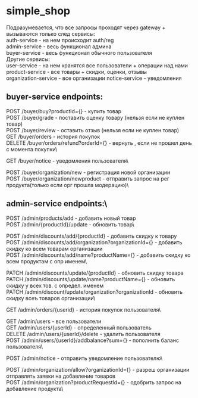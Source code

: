 # simple_shop

Подразумевается, что все запросы проходят через gateway + вызываются только след сервисы:\
auth-service - на нем происходит auth/reg\
admin-service - весь функционал админа\
buyer-service - весь функционал обычного пользователя\
Другие сервисы:\
user-service - на нем хранятся все пользователи + операции над нами\
product-service - все товары + скидки, оценки, отзывы\
organization-service - все организации
notice-service - уведомления 

## buyer-service endpoints:

POST /buyer/buy?productId={} - купить товар\
POST /buyer/grade - поставить оценку товару (нельзя если не куплен товар)\
POST /buyer/review - оставить отзыв (нельзя если не куплен товар)\
GET /buyer/orders - история покупок\
DELETE /buyer/orders/refund?orderId={} - вернуть , если не прошел день с момента покупки\

GET /buyer/notice - уведомления пользователя\

POST /buyer/organization/new - регистрация новой организации\
POST /buyer/organization/newproduct - отправить запрос на рег продукта(только если орг прошла модерацию)\

## admin-service endpoints:\
POST /admin/products/add - добавить новый товар\
POST /admin/{productId}/update - обновить товар\

POST /admin/discounts/add/{productId} - добавить скидку к товару\
POST /admin/discounts/add/organization?organizationId={} - добавить скидку ко всем товарам организации\
POST /admin/discounts/add/name?productName={} -  добавить скидку ко всем продуктам с опр именем\

PATCH /admin/discounts/update/{productId} - обновить скидку товара\
PATCH /admin/discounts/update/name?productName={} - обновить скидку у всех тов. с определ. именем\
PATCH /admin/discount/update/organization?organizationId - обновить скидку всеъ товаров организации\

GET /admin/orders/{userid} - история покупок пользователя\

GET /admin/users - все пользователи\
GET /admin/users/{userId} - определенный пользователь\
DELETE /admin/users/{userId}/delete - удалить пользователя\
POST /admin/users/{userId}/addbalance?sum={} - пополнить баланс пользователя\

POST /admin/notice - отправить уведомление пользователю\

POST /admin/organization/allow?organizationId={} - разреш организации отправлять заявки на добавление товаров\
POST /admin/organization?productRequestId={} - одобрить запрос на добавление продукта\
